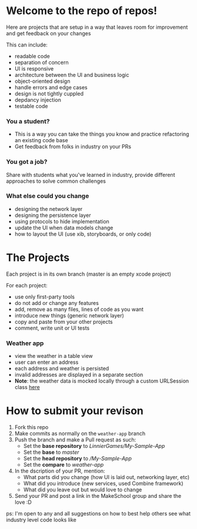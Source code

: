 # Welcome to the repo of repos!

Here are projects that are setup in a way that leaves room for improvement and get feedback on your changes

This can include:
- readable code
- separation of concern
- UI is responsive
- architecture between the UI and business logic
- object-oriented design
- handle errors and edge cases
- design is not tightly cuppled
- depdancy injection
- testable code

### You a student?

- This is a way you can take the things you know and practice refactoring an existing code base
- Get feedback from folks in industry on your PRs

### You got a job?

Share with students what you've learned in industry, provide different approaches to solve common challenges

### What else could you change

- designing the network layer
- designing the persistence layer
- using protocols to hide implementation
- update the UI when data models change
- how to layout the UI (use xib, storyboards, or only code)

# The Projects

Each project is in its own branch (master is an empty xcode project)

For each project:
- use only first-party tools
- do not add or change any features
- add, remove as many files, lines of code as you want
- introduce new things (generic network layer)
- copy and paste from your other projects
- comment, write unit or UI tests

### Weather app
- view the weather in a table view
- user can enter an address
- each address and weather is persisted
- invalid addresses are displayed in a separate section
- **Note**: the weather data is mocked locally through a custom URLSession class [here](https://github.com/LinnierGames/My-Simple-App/blob/fc812957e8ca8f184838214870af7c50afcdf681/My%20Simple%20App/URLSession%2BFake.swift#L11)

# How to submit your revison

1. Fork this repo
1. Make commits as normally on the `weather-app` branch
1. Push the branch and make a Pull request as such:
   - Set the **base repository** to *LinnierGames/My-Sample-App*
   - Set the **base** to *master*
   - Set the **head repository** to *<your github username>/My-Sample-App*
   - Set the **compare** to *weather-app*
1. In the dscription of your PR, mention:
   - What parts did you change (how UI is laid out, networking layer, etc)
   - What did you introduce (new services, used Combine framework)
   - What did you leave out but would love to change
1. Send your PR and post a link in the MakeSchool group and share the love :D

ps: I'm open to any and all suggestions on how to best help others see what industry level code looks like
